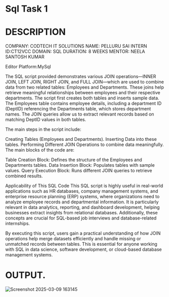 # Sql Task 1

# DESCRIPTION
COMPANY: CODTECH IT SOLUTIONS NAME: PELLURU SAI INTERN ID:CT12VCC DOMAIN: SQL DURATION: 8 WEEKS MENTOR: NEELA SANTOSH KUMAR

Editor Platform:MySql

The SQL script provided demonstrates various JOIN operations—INNER JOIN, LEFT JOIN, RIGHT JOIN, and FULL JOIN—which are used to combine data from two related tables: Employees and Departments. These joins help retrieve meaningful relationships between employees and their respective departments. The script first creates both tables and inserts sample data. The Employees table contains employee details, including a department ID (DeptID) referencing the Departments table, which stores department names. The JOIN queries allow us to extract relevant records based on matching DeptID values in both tables.

The main steps in the script include:

Creating Tables (Employees and Departments).
Inserting Data into these tables.
Performing Different JOIN Operations to combine data meaningfully.
The main blocks of the code are:

Table Creation Block: Defines the structure of the Employees and Departments tables.
Data Insertion Block: Populates tables with sample values.
Query Execution Block: Runs different JOIN queries to retrieve combined results.

Applicability of This SQL Code
This SQL script is highly useful in real-world applications such as HR databases, company management systems, and enterprise resource planning (ERP) systems, where organizations need to analyze employee records and departmental information. It is particularly relevant in data analytics, reporting, and dashboard development, helping businesses extract insights from relational databases. Additionally, these concepts are crucial for SQL-based job interviews and database-related internships.

By executing this script, users gain a practical understanding of how JOIN operations help merge datasets efficiently and handle missing or unmatched records between tables. This is essential for anyone working with SQL in data science, software development, or cloud-based database management systems.

# OUTPUT.


![Screenshot 2025-03-09 163145](https://github.com/user-attachments/assets/051fd495-e72c-4897-9329-041041eb47a8)




